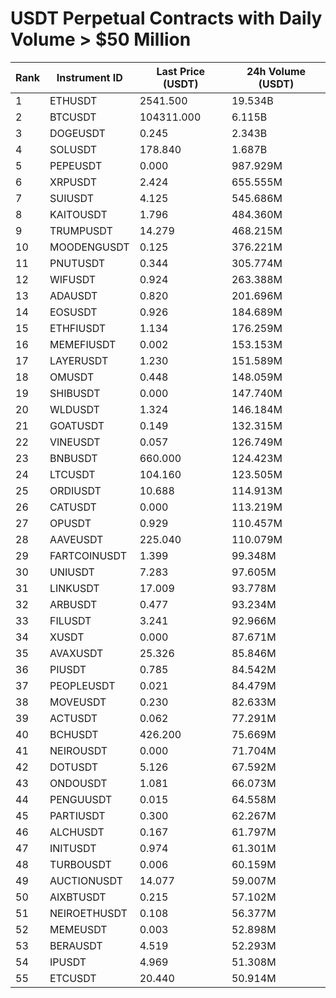 # USDT Perpetual Contracts with Daily Volume > $50 Million

| Rank | Instrument ID | Last Price (USDT) | 24h Volume (USDT) |
|------|---------------|-------------------|-------------------|
| 1 | ETHUSDT | 2541.500 | 19.534B |
| 2 | BTCUSDT | 104311.000 | 6.115B |
| 3 | DOGEUSDT | 0.245 | 2.343B |
| 4 | SOLUSDT | 178.840 | 1.687B |
| 5 | PEPEUSDT | 0.000 | 987.929M |
| 6 | XRPUSDT | 2.424 | 655.555M |
| 7 | SUIUSDT | 4.125 | 545.686M |
| 8 | KAITOUSDT | 1.796 | 484.360M |
| 9 | TRUMPUSDT | 14.279 | 468.215M |
| 10 | MOODENGUSDT | 0.125 | 376.221M |
| 11 | PNUTUSDT | 0.344 | 305.774M |
| 12 | WIFUSDT | 0.924 | 263.388M |
| 13 | ADAUSDT | 0.820 | 201.696M |
| 14 | EOSUSDT | 0.926 | 184.689M |
| 15 | ETHFIUSDT | 1.134 | 176.259M |
| 16 | MEMEFIUSDT | 0.002 | 153.153M |
| 17 | LAYERUSDT | 1.230 | 151.589M |
| 18 | OMUSDT | 0.448 | 148.059M |
| 19 | SHIBUSDT | 0.000 | 147.740M |
| 20 | WLDUSDT | 1.324 | 146.184M |
| 21 | GOATUSDT | 0.149 | 132.315M |
| 22 | VINEUSDT | 0.057 | 126.749M |
| 23 | BNBUSDT | 660.000 | 124.423M |
| 24 | LTCUSDT | 104.160 | 123.505M |
| 25 | ORDIUSDT | 10.688 | 114.913M |
| 26 | CATUSDT | 0.000 | 113.219M |
| 27 | OPUSDT | 0.929 | 110.457M |
| 28 | AAVEUSDT | 225.040 | 110.079M |
| 29 | FARTCOINUSDT | 1.399 | 99.348M |
| 30 | UNIUSDT | 7.283 | 97.605M |
| 31 | LINKUSDT | 17.009 | 93.778M |
| 32 | ARBUSDT | 0.477 | 93.234M |
| 33 | FILUSDT | 3.241 | 92.966M |
| 34 | XUSDT | 0.000 | 87.671M |
| 35 | AVAXUSDT | 25.326 | 85.846M |
| 36 | PIUSDT | 0.785 | 84.542M |
| 37 | PEOPLEUSDT | 0.021 | 84.479M |
| 38 | MOVEUSDT | 0.230 | 82.633M |
| 39 | ACTUSDT | 0.062 | 77.291M |
| 40 | BCHUSDT | 426.200 | 75.669M |
| 41 | NEIROUSDT | 0.000 | 71.704M |
| 42 | DOTUSDT | 5.126 | 67.592M |
| 43 | ONDOUSDT | 1.081 | 66.073M |
| 44 | PENGUUSDT | 0.015 | 64.558M |
| 45 | PARTIUSDT | 0.300 | 62.267M |
| 46 | ALCHUSDT | 0.167 | 61.797M |
| 47 | INITUSDT | 0.974 | 61.301M |
| 48 | TURBOUSDT | 0.006 | 60.159M |
| 49 | AUCTIONUSDT | 14.077 | 59.007M |
| 50 | AIXBTUSDT | 0.215 | 57.102M |
| 51 | NEIROETHUSDT | 0.108 | 56.377M |
| 52 | MEMEUSDT | 0.003 | 52.898M |
| 53 | BERAUSDT | 4.519 | 52.293M |
| 54 | IPUSDT | 4.969 | 51.308M |
| 55 | ETCUSDT | 20.440 | 50.914M |

